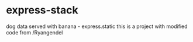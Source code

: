 # express-stack
dog data served with banana - express.static
this is a project with modified code from /Ryangendel
